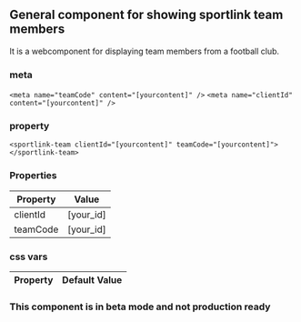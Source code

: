## General component for showing sportlink team members

It is a webcomponent for displaying team members from a football club.

### meta
`<meta name="teamCode" content="[yourcontent]" />`
`<meta name="clientId" content="[yourcontent]" />`

### property
`<sportlink-team clientId="[yourcontent]" teamCode="[yourcontent]"></sportlink-team>`


### Properties

| Property    | Value |
| -------- | ------- |
| clientId  | [your_id] |
| teamCode  | [your_id] |



### css vars

| Property    | Default Value |
| -------- | ------- |


### This component is in beta mode and not production ready
